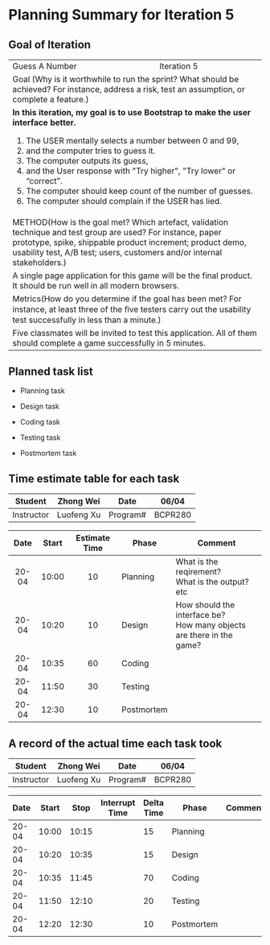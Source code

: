 # Planning Summary for Iteration 5

## Goal of Iteration

<table>
<tr><td>Guess A Number</td><td>Iteration 5</td></tr>
<tr><td colspan="2">Goal (Why is it worthwhile to run the sprint? What should be achieved? For instance, address a risk, test an assumption, or complete a feature.)</td></tr>
<tr>
<td colspan="2">
  <b>In this iteration, my goal is to use Bootstrap to make the user interface better.
 </b>
  <ol>
    <li>The USER mentally selects a number between 0 and 99,</li> 
		<li>and the computer tries to guess it.</li>
		<li>The computer outputs its guess, </li>
		<li>and the User response with "Try higher", "Try lower" or “correct”.</li>
		<li>The computer should keep count of the number of guesses.</li>
    <li>The computer should complain if the USER has lied.</li>
  </ol>
</td>
</tr>
<td colspan="2">
	METHOD(How is the goal met? Which artefact, validation technique and test group are used? For instance, paper prototype, spike, shippable product increment; product demo, usability test, A/B test; users, customers and/or internal stakeholders.)
</td>
</tr>
<tr>
<td colspan="2">
A single page application for this game will be the final product. It should be run well in all modern browsers. 
</td>
</tr>
<tr>
<td colspan="2">
Metrics(How do you determine if the goal has been met? For instance, at least three of the ﬁve testers carry out the usability test successfully in less than a minute.)
</td>
</tr>
<tr>
<td colspan="2">
Five classmates will be invited to test this application. All of them should complete a game successfully in 5 minutes.
</td>
</tr>
<tr>
</table>




## Planned task list

- Planning task

- Design task

- Coding task

- Testing task

- Postmortem task

## Time estimate table for each task
| Student    | Zhong Wei  | Date     | 06/04   |
| ---------- | ---------- | -------- | ------- |
| Instructor | Luofeng Xu | Program# | BCPR280 |

| Date  | Start | Estimate Time | Phase      | Comment |
| :-----: | :-----: | :----------: | ---------- | ------- |
| 20-04 | 10:00 | 10 | Planning   | What is the reqirement?  <br />What is the output? etc |
| 20-04 | 10:20 | 10 | Design     | How should the interface be?<br />How many objects are there in the game? |
| 20-04 | 10:35 | 60  | Coding    |         |
| 20-04 | 11:50 |  30  | Testing    |         |
| 20-04 | 12:30 |  10     | Postmortem |         |

## A record of the actual time each task took

| Student    | Zhong Wei  | Date     | 06/04   |
| ---------- | ---------- | -------- | ------- |
| Instructor | Luofeng Xu | Program# | BCPR280 |

| Date  | Start | Stop  | Interrupt Time | Delta Time | Phase      | Comment |
| ----- | ----- | ----- | -------------- | ---------- | ---------- | ------- |
| 20-04 | 10:00 | 10:15 |                | 15         | Planning   |         |
| 20-04 | 10:20 | 10:35 |                | 15         | Design     |         |
| 20-04 | 10:35 | 11:45 |                | 70         | Coding     |         |
| 20-04 | 11:50 | 12:10 |                | 20         | Testing    |         |
| 20-04 | 12:20 | 12:30 |                | 10         | Postmortem |         |



